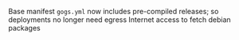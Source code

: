 Base manifest `gogs.yml` now includes pre-compiled releases; so deployments no longer need egress Internet access to fetch debian packages
